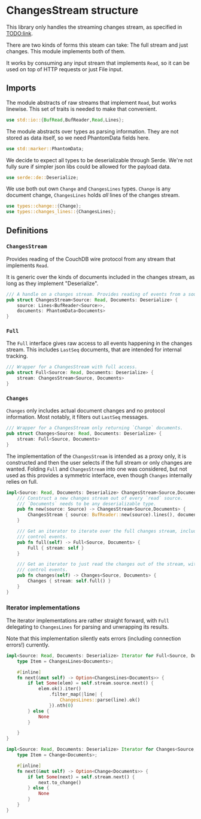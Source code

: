 # ChangesStream structure

This library only handles the streaming changes stream, as specified in
[TODO:link]().

There are two kinds of forms this steam can take: The full stream and just
changes. This module implements both of them.

It works by consuming any input stream that implements `Read`, so it can be
used on top of HTTP requests or just File input.

## Imports

The module abstracts of raw streams that implement `Read`, but works linewise.
This set of traits is needed to make that convenient.

```rust
use std::io::{BufRead,BufReader,Read,Lines};
```

The module abstracts over types as parsing information. They are not stored as
data itself, so we need PhantomData fields here.

```rust
use std::marker::PhantomData;
```

We decide to expect all types to be deserializable through Serde. We're not
fully sure if simpler json libs could be allowed for the payload data.

```rust
use serde::de::Deserialize;
```

We use both out own `Change` and `ChangesLines` types. `Change` is any document
change, `ChangesLines` holds _all_ lines of the changes stream.

```rust
use types::change::{Change};
use types::changes_lines::{ChangesLines};
```

## Definitions

### `ChangesStream`

Provides reading of the CouchDB wire protocol from any stream that implements
`Read`.

It is generic over the kinds of documents included in the changes stream, as
long as they implement "Deserialize".

```rust
/// A handle on a changes stream. Provides reading of events from a source of /// type and holds type information about the documents expected.
pub struct ChangesStream<Source: Read, Documents: Deserialize> {
    source: Lines<BufReader<Source>>,
    documents: PhantomData<Documents>
}
```
### `Full`

The `Full` interface gives raw access to all events happening in the changes
stream. This includes `LastSeq` documents, that are intended for internal
tracking.

```rust
/// Wrapper for a ChangesStream with full access.
pub struct Full<Source: Read, Documents: Deserialize> {
    stream: ChangesStream<Source, Documents>
}
```

### `Changes`

`Changes` only includes actual document changes and no protocol information.
Most notably, it filters out `LastSeq` messages.

```rust
/// Wrapper for a ChangesStream only returning `Change` documents.
pub struct Changes<Source: Read, Documents: Deserialize> {
    stream: Full<Source, Documents>
}
```

The implementation of the `ChangesStream` is intended as a proxy only, it is
constructed and then the user selects if the full stream or only changes are
wanted. Folding `Full` and `ChangesStream` into one was considered, but not
used as this provides a symmetric interface, even though `Changes` internally
relies on full.

```rust
impl<Source: Read, Documents: Deserialize> ChangesStream<Source,Documents> {
    /// Construct a new changes stream out of every `read` source.
    /// `Documents` needs to be any deserializable type.
    pub fn new(source: Source) -> ChangesStream<Source,Documents> {
        ChangesStream { source: BufReader::new(source).lines(), documents: PhantomData }
    }

    /// Get an iterator to iterate over the full changes stream, including
    /// control events. 
    pub fn full(self) -> Full<Source, Documents> {
        Full { stream: self }
    }

    /// Get an iterator to just read the changes out of the stream, without
    /// control events.
    pub fn changes(self) -> Changes<Source, Documents> {
        Changes { stream: self.full() }
    }
}
```

### Iterator implementations

The iterator implementations are rather straight forward, with `Full` delegating
to `ChangesLines` for parsing and unwrapping its results.

Note that this implementation silently eats errors (including connection
errors!) currently.

```rust
impl<Source: Read, Documents: Deserialize> Iterator for Full<Source, Documents> {
    type Item = ChangesLines<Documents>;

    #[inline]
    fn next(&mut self) -> Option<ChangesLines<Documents>> {
        if let Some(elem) = self.stream.source.next() {
            elem.ok().iter()
                .filter_map(|line| {
                    ChangesLines::parse(line).ok()
                }).nth(0)
        } else {
            None
        }

    }
}

impl<Source: Read, Documents: Deserialize> Iterator for Changes<Source, Documents> {
    type Item = Change<Documents>;

    #[inline]
    fn next(&mut self) -> Option<Change<Documents>> {
        if let Some(next) = self.stream.next() {
            next.to_change()
        } else {
            None
        }
    }
}
```
